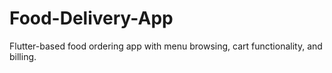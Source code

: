 # Food-Delivery-App
Flutter-based food ordering app with menu browsing, cart functionality, and billing.
